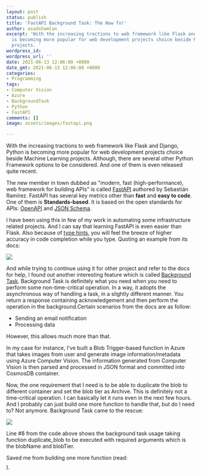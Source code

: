 ```yaml
---
layout: post
status: publish
title: 'FastAPI Background Task: The How To!'
author: asadshamlan
excerpt: 'With the increasing tractions to web framework like Flask and Django, Python
  is becoming more popular for web development projects choice beside Machine Learning
  projects. '
wordpress_id: 
wordpress_url: ''
date: 2021-06-13 12:06:00 +0800
date_gmt: 2021-06-13 12:06:00 +0800
categories:
- Programming
tags:
- Computer Vision
- Azure
- BackgroundTask
- Python
- FastAPI
comments: []
image: assets/images/fastapi.png

---
```

With the increasing tractions to web framework like Flask and Django, Python is becoming more popular for web development projects choice beside Machine Learning projects. Although, there are several other Python Framework options to be considered. And one of them is even released quite recent.

The new member in town dubbed as "modern, fast (high-performance), web framework for building APIs" is called [FastAPI](https://fastapi.tiangolo.com/ "FastAPI") authored by Sebastián Ramírez. FastAPI has several key metrics other than **fast** and **easy to code**. One of them is **Standards-based**. It is based on the open standards for APIs: [OpenAPI](https://github.com/OAI/OpenAPI-Specification)  and [JSON Schema](https://json-schema.org/).

I have been using this in few of my work in automating some infrastructure related projects. And I can say that learning FastAPI is even easier than Flask. Also because of [type hints](https://fastapi.tiangolo.com/python-types/), you will feel the breeze of higher accuracy in code completion while you type. Quoting an example from its docs:

![](https://cloudinesia.com/assets/images/carbon.png)

And while trying to continue using it for other project and refer to the docs for help, I found out another interesting feature which is called [Background Task](https://fastapi.tiangolo.com/tutorial/background-tasks/). Background Task is definitely what you need when you need to perform some non-time-critical operation. In a way, it adopts the asynchronous way of handling a task, in a slightly different manner. You return a response containing acknowledgement and then perform the operation in the background.Certain scenarios from the docs are as follow:

* Sending an email notification
* Processing data

However, this allows much more than that.

In my case for instance, I've built a Blob Trigger-based function in Azure that takes images from user and generate image information/metadata using Azure Computer Vision. The information generated from Computer Vision is then parsed and processed in JSON format and committed into CosmosDB container.

Now, the one requirement that I need is to be able to duplicate the blob to different container and set the blob tier as Archive. This is definitely not a time-critical operation. I can basically let it runs even in the next few hours. And I probably can just build one more function to handle that, but do I need to? Not anymore. Background Task came to the rescue:

![](https://cloudinesia.com/assets/images/imagevision.png)

Line #8 from the code above shows the background task usage taking function duplicate_blob to be executed with required arguments which is the blobName and blobTier.

Saved me from building one more function (read: $$$$).
